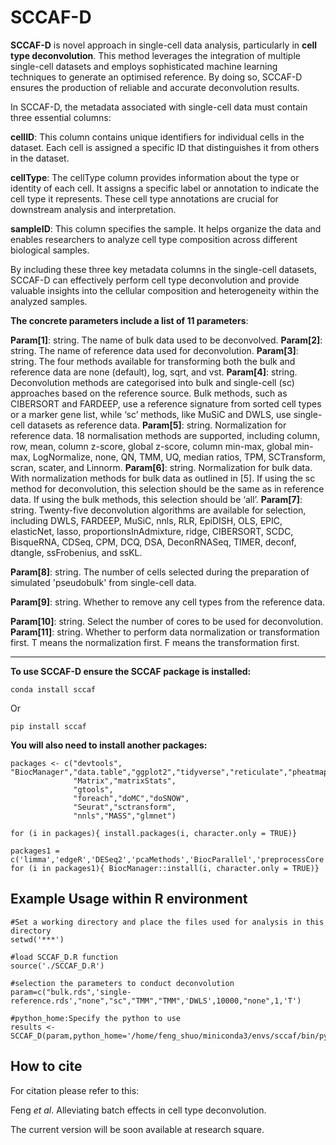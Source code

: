 SCCAF-D
=====

**SCCAF-D** is novel approach in single-cell data analysis, particularly in **cell type deconvolution**. This method leverages the integration of multiple single-cell datasets and employs sophisticated machine learning techniques to generate an optimised reference. By doing so, SCCAF-D ensures the production of reliable and accurate deconvolution results.

In SCCAF-D, the metadata associated with single-cell data must contain three essential columns:

**cellID**: This column contains unique identifiers for individual cells in the dataset. Each cell is assigned a specific ID that distinguishes it from others in the dataset.

**cellType**: The cellType column provides information about the type or identity of each cell. It assigns a specific label or annotation to indicate the cell type it represents. These cell type annotations are crucial for downstream analysis and interpretation.

**sampleID**: This column specifies the sample. It helps organize the data and enables researchers to analyze cell type composition across different biological samples.

By including these three key metadata columns in the single-cell datasets, SCCAF-D can effectively perform cell type deconvolution and provide valuable insights into the cellular composition and heterogeneity within the analyzed samples.

**The concrete parameters include a list of 11 parameters**:

**Param[1]**: string. The name of bulk data used to be deconvolved.
**Param[2]**: string. The name of reference data used for deconvolution.
**Param[3]**: string. The four methods available for transforming both the bulk and reference data are none (default), log, sqrt, and vst.
**Param[4]**: string. Deconvolution methods are categorised into bulk and single-cell (sc) approaches based on the reference source. Bulk methods, such as CIBERSORT and FARDEEP, use a reference signature from sorted cell types or a marker gene list, while ‘sc’ methods, like MuSiC and DWLS, use single-cell datasets as reference data.
**Param[5]**: string. Normalization for reference data. 18 normalisation methods are supported, including column, row, mean, column z-score, global z-score, column min-max, global min-max, LogNormalize, none, QN, TMM, UQ, median ratios, TPM, SCTransform, scran, scater, and Linnorm.
**Param[6]**: string. Normalization for bulk data. With normalization methods for bulk data as outlined in [5]. If using the sc method for deconvolution, this selection should be the same as in reference data. If using the bulk methods, this selection should be ‘all’.
**Param[7]**: string. Twenty-five deconvolution algorithms are available for selection, including DWLS, FARDEEP, MuSiC, nnls, RLR, EpiDISH, OLS, EPIC, elasticNet, lasso, proportionsInAdmixture, ridge, CIBERSORT, SCDC, BisqueRNA, CDSeq, CPM, DCQ, DSA, DeconRNASeq, TIMER, deconf, dtangle, ssFrobenius, and ssKL.

**Param[8]**: string. The number of cells selected during the preparation of simulated 'pseudobulk' from single-cell data.

**Param[9]**: string. Whether to remove any cell types from the reference data.

**Param[10]**: string. Select the number of cores to be used for deconvolution.
**Param[11]**: string. Whether to perform data normalization or transformation first. T means the normalization first. F means the transformation first.



----

**To use SCCAF-D ensure the SCCAF package is installed:**
```
conda install sccaf
```
Or

```
pip install sccaf
```

**You will also need to install another packages:**
```
packages <- c("devtools", "BiocManager","data.table","ggplot2","tidyverse","reticulate","pheatmap",
			  "Matrix","matrixStats",
			  "gtools",
			  "foreach","doMC","doSNOW", 
			  "Seurat","sctransform", 
			  "nnls","MASS","glmnet") 

for (i in packages){ install.packages(i, character.only = TRUE)}

packages1 = c('limma','edgeR','DESeq2','pcaMethods','BiocParallel','preprocessCore','scater','SingleCellExperiment','Linnorm','DeconRNASeq','multtest','GSEABase','annotate','genefilter','preprocessCore','graph','MAST','Biobase','sparseMatrixStats')
for (i in packages1){ BiocManager::install(i, character.only = TRUE)}

```
Example
Usage within R environment
--
```
#Set a working directory and place the files used for analysis in this directory
setwd('***')

#load SCCAF_D.R function
source('./SCCAF_D.R')

#selection the parameters to conduct deconvolution
param=c("bulk.rds",'single-reference.rds',"none","sc","TMM","TMM",'DWLS',10000,"none",1,'T')

#python_home:Specify the python to use
results <- SCCAF_D(param,python_home='/home/feng_shuo/miniconda3/envs/sccaf/bin/python')
```

How to cite
-----
For citation please refer to this:

Feng *et al*. Alleviating batch effects in cell type deconvolution.

The current version will be soon available at research square.



